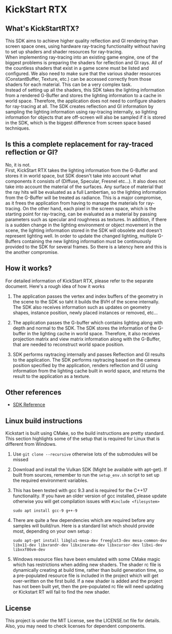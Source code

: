 # KickStart RTX

## What's KickStartRTX?
This SDK aims to achieve higher quality reflection and GI rendering than screen space ones, using hardware ray-tracing functionality without having to set up shaders and shader resources for ray-tracing.  
When implementing ray-tracing into an existing game engine, one of the biggest problems is preparing the shaders for reflection and GI rays.
All of the countless shaders that exist in a game scene must be listed and configured. We also need to make sure that the various shader resources (ConstantBuffer, Texture, etc.) can be accessed correctly from those shaders for each material. This can be a very complex task.  
Instead of setting up all the shaders, this SDK takes the lighting information from a rendered G-Buffer and stores the lighting information to a cache in world space.
Therefore, the application does not need to configure shaders for ray-tracing at all.
The SDK creates reflection and GI information by sampling the lighting information using ray-tracing internally, so lighting information for objects that are off-screen will also be sampled if it is stored in the SDK, which is the biggest difference from screen space based techniques.

## Is this a complete replacement for ray-traced reflection or GI?
No, it is not.  
First, KickStart RTX takes the lighting information from the G-Buffer and stores it in world space, but SDK doesn't take into account what components it consists of (Diffuse, Specular, Fresnel etc...). It also does not take into account the material of the surfaces.
Any surface of material that the ray hits will be evaluated as a full Lambertian, so the lighting information from the G-Buffer will be treated as radiance. This is a major compromise, as it frees the application from having to manage the materials for ray-tracing.
On the other hand, each pixel in the screen space, which is the starting point for ray-tracing, can be evaluated as a material by passing parameters such as specular and roughness as textures.
In addition, if there is a sudden change in the lighting environment or object movement in the scene, the lighting information stored in the SDK will obsolete and doesn't represent lighting well. In order to update the changed lighting, multiple G-Buffers containing the new lighting information must be continuously provided to the SDK for several frames. So there is a latency here and this is the another compromise.

## How it works?
For detailed information of KickStart RTX, please refer to the separate document. Here's a rough idea of how it works

1. The application passes the vertex and index buffers of the geometry in the scene to the SDK so taht it builds the BVH of the scene internally.
The SDK also receives information such as updates on geometry shapes, instance position, newly placed instances or removed, etc...

1. The application passes the G-buffer which contains lighting along with depth and normal to the SDK.
The SDK stores the information of the G-buffer in the lighting cache in world space. Therefore, it also receives projection matrix and view matrix information along with the G-Buffer, that are needed to reconstruct world space position.

1. SDK performs raytracing internally and passes Reflection and GI results to the application.
The SDK performs raytracing based on the camera position specified by the application, renders reflection and GI using information from the lighting cache built in world space, and returns the result to the application as a texture.

## Other references

- [SDK Reference](docs/SDK_Reference.md)

## Linux build instructions
Kickstart is built using CMake, so the build instructions are pretty standard. This section highlights some of the setup that is required for Linux that is different from Windows.

1. Use `git clone --recursive` otherwise lots of the submodules will be missed

2. Download and install the Vulkan SDK (Might be available with apt-get). If built from sources, remember to run the `setup_env.sh` script to set up the required environment variables.

3. This has been tested with gcc 9.3 and is required for the C++17 functionality. If you have an older version of gcc installed, please update otherwise you will get compilation issues with `#include <filesystem>`
    
    `sudo apt install gcc-9 g++-9`

4. There are quite a few dependencies which are required before any samples will build/run. Here is a standard list which should provide most, depending on your own setup :
   
   `sudo apt-get install libglu1-mesa-dev freeglut3-dev mesa-common-dev libx11-dev libxrandr-dev libxinerama-dev libxcursor-dev libxi-dev libxxf86vm-dev`

5. Windows resource files have been emulated with some CMake magic which has restrictions when adding new shaders. The shader rc file is dynamically creating at build time, rather than build generation time, so a pre-populated resource file is included in the project which will get over-written on the first build. If a new shader is added and the project has not been built yet, then the pre-populated rc file will need updating or Kickstart RT will fail to find the new shader.

## License

This project is under the MIT License, see the LICENSE.txt file for details. Also, you may need to check licenses for dependent components.

